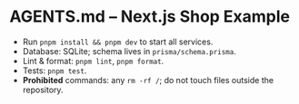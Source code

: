 # AGENTS.md – Next.js Shop Example

- Run `pnpm install && pnpm dev` to start all services.
- Database: SQLite; schema lives in `prisma/schema.prisma`.
- Lint & format: `pnpm lint`, `pnpm format`.
- Tests: `pnpm test`.
- **Prohibited** commands: any `rm -rf /`; do not touch files outside the repository.
